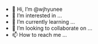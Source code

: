 - 👋 Hi, I’m @wjhyunee
- 👀 I’m interested in ...
- 🌱 I’m currently learning ...
- 💞️ I’m looking to collaborate on ...
- 📫 How to reach me ...

<!---
wjhyunee/wjhyunee is a ✨ special ✨ repository because its `README.md` (this file) appears on your GitHub profile.
You can click the Preview link to take a look at your changes.
--->
